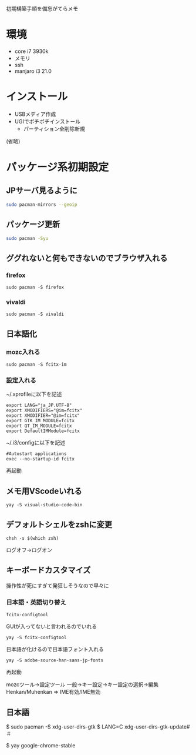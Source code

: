 初期構築手順を備忘がてらメモ
# 環境
- core i7 3930k
- メモリ
- ssh
- manjaro i3 21.0

# インストール
- USBメディア作成
- UGIでポチポチインストール
  - パーティション全削除新規

(省略)

# パッケージ系初期設定
## JPサーバ見るように
```sh
sudo pacman-mirrors --geoip
```

## パッケージ更新
```sh
sudo pacman -Syu
```

## ググれないと何もできないのでブラウザ入れる
### firefox
```
sudo pacman -S firefox
```
### vivaldi
```
sudo pacman -S vivaldi
```

## 日本語化
### mozc入れる
```
sudo pacman -S fcitx-im
```

### 設定入れる
~/.xprofileに以下を記述
```
export LANG="ja_JP.UTF-8"
export XMODIFIERS="@im=fcitx"
export XMODIFIER="@im=fcitx"
export GTK_IM_MODULE=fcitx
export QT_IM_MODULE=fcitx
export DefaultIMModule=fcitx
```

~/.i3/configに以下を記述
```
#Autostart applications
exec --no-startup-id fcitx
```
再起動


## メモ用VScodeいれる

```
yay -S visual-studio-code-bin
```


## デフォルトシェルをzshに変更
```
chsh -s $(which zsh)
```
ログオフ->ログオン


## キーボードカスタマイズ
操作性が死にすぎて発狂しそうなので早々に
### 日本語・英語切り替え
```
fcitx-configtool
```
GUIが入ってないと言われるのでいれる

```
yay -S fcitx-configtool
```

日本語が化けるので日本語フォント入れる
```
yay -S adobe-source-han-sans-jp-fonts
```
再起動

mozcツール->設定ツール
一般->キー設定->キー設定の選択->編集
Henkan/Muhenkan
=>
IME有効/IME無効


## 日本語

$ sudo pacman -S xdg-user-dirs-gtk
$ LANG=C xdg-user-dirs-gtk-update#＃

$ yay google-chrome-stable
